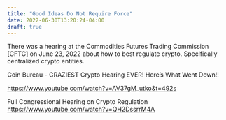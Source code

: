 ```yaml
---
title: "Good Ideas Do Not Require Force"
date: 2022-06-30T13:20:24-04:00
draft: true
---
```

There was a hearing at the Commodities Futures Trading Commission [CFTC] on June 23, 2022 about how to best regulate crypto. Specifically centralized crypto entities. 

Coin Bureau -  CRAZIEST Crypto Hearing EVER! Here’s What Went Down!!

https://www.youtube.com/watch?v=AV37gM_utko&t=492s

Full Congressional Hearing on Crypto Regulation
https://www.youtube.com/watch?v=QH2DssrrM4A